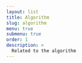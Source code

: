 ```yaml
---
layout: list
title: Algorithm
slug: algorithm
menu: true
submenu: true
order: 1
description: >
  Related to the algorithm
---
```

